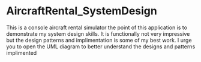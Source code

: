 # AircraftRental_SystemDesign
 This is a console aircraft rental simulator the point of this application is to demonstrate my system design skills. It is functionally not very impressive but the design patterns and implimentation is some of my best work. I urge you to open the UML diagram to better understand the designs and patterns implimented

